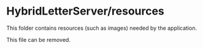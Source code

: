 # HybridLetterServer/resources

This folder contains resources (such as images) needed by the application. 

This file can be removed.
